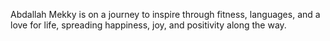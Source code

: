 Abdallah Mekky is on a journey to inspire through fitness, languages, and a love for life, spreading happiness, joy, and positivity along the way.
